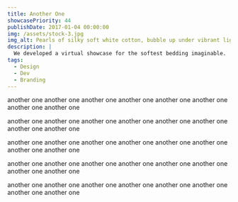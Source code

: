 ```yaml
---
title: Another One
showcasePriority: 44
publishDate: 2017-01-04 00:00:00
img: /assets/stock-3.jpg
img_alt: Pearls of silky soft white cotton, bubble up under vibrant lighting
description: |
  We developed a virtual showcase for the softest bedding imaginable.
tags:
  - Design
  - Dev
  - Branding
---
```


another one another one another one another one another one another one another one another one 

another one another one another one another one another one another one another one another one 

another one another one another one another one another one another one another one another one 

another one another one another one another one another one another one another one another one 

another one another one another one another one another one another one another one another one 
